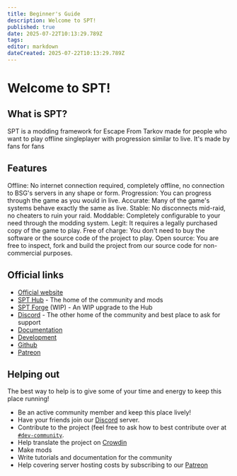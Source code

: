 ```yaml
---
title: Beginner's Guide
description: Welcome to SPT!
published: true
date: 2025-07-22T10:13:29.789Z
tags: 
editor: markdown
dateCreated: 2025-07-22T10:13:29.789Z
---
```


# Welcome to SPT!
## What is SPT?
SPT is a modding framework for Escape From Tarkov made for people who want to play offline singleplayer with progression similar to live. It's made by fans for fans

## Features
Offline: No internet connection required, completely offline, no connection to BSG's servers in any shape or form.
Progression: You can progress through the game as you would in live.
Accurate: Many of the game's systems behave exactly the same as live.
Stable: No disconnects mid-raid, no cheaters to ruin your raid.
Moddable: Completely configurable to your need through the modding system.
Legit: It requires a legally purchased copy of the game to play.
Free of charge: You don't need to buy the software or the source code of the project to play.
Open source: You are free to inspect, fork and build the project from our source code for non-commercial purposes.

## Official links
- [Official website](https://www.sp-tarkov.com/)
- [SPT Hub](https://hub.sp-tarkov.com/) - The home of the community and mods
- [SPT Forge](https://forge.sp-tarkov.com/) (WIP) - An WIP upgrade to the Hub
- [Discord](http://discord.sp-tarkov.com/) - The other home of the community and best place to ask for support
- [Documentation](https://docs.sp-tarkov.com/)
- [Development](https://dev.sp-tarkov.com/)
- [Github](https://github.com/sp-tarkov/)
- [Patreon](https://www.patreon.com/sptarkov)

## Helping out
The best way to help is to give some of your time and energy to keep this place running!
- Be an active community member and keep this place lively!
- Have your friends join our [Discord](http://discord.sp-tarkov.com/) server.
- Contribute to the project (feel free to ask how to best contribute over at ⁠[`#dev-community`](https://discord.com/channels/875684761291599922/875707258074447904).
- Help translate the project on [Crowdin](https://crowdin.com/project/spt-translation)
- Make mods
- Write tutorials and documentation for the community
- Help covering server hosting costs by subscribing to our [Patreon](https://www.patreon.com/sptarkov)